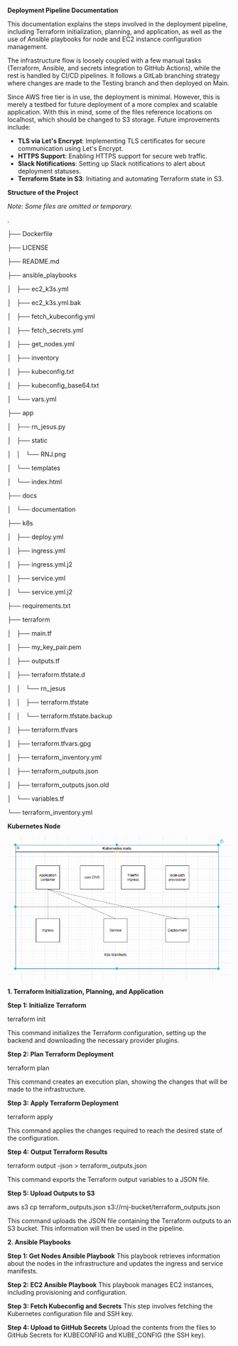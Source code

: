 **Deployment Pipeline Documentation**

This documentation explains the steps involved in the deployment pipeline, including Terraform initialization, planning, and application, as well as the use of Ansible playbooks for node and EC2 instance configuration management.

The infrastructure flow is loosely coupled with a few manual tasks (Terraform, Ansible, and secrets integration to GitHub Actions), while the rest is handled by CI/CD pipelines. It follows a GitLab branching strategy where changes are made to the Testing branch and then deployed on Main.

Since AWS free tier is in use, the deployment is minimal. However, this is merely a testbed for future deployment of a more complex and scalable application. With this in mind, some of the files reference locations on localhost, which should be changed to S3 storage. Future improvements include:

- **TLS via Let's Encrypt**: Implementing TLS certificates for secure communication using Let's Encrypt.
- **HTTPS Support**: Enabling HTTPS support for secure web traffic.
- **Slack Notifications**: Setting up Slack notifications to alert about deployment statuses.
- **Terraform State in S3**: Initiating and automating Terraform state in S3.

**Structure of the Project**

*Note: Some files are omitted or temporary.*

.

├── Dockerfile

├── LICENSE

├── README.md

├── ansible\_playbooks

│   ├── ec2\_k3s.yml

│   ├── ec2\_k3s.yml.bak

│   ├── fetch\_kubeconfig.yml

│   ├── fetch\_secrets.yml

│   ├── get\_nodes.yml

│   ├── inventory

│   ├── kubeconfig.txt

│   ├── kubeconfig\_base64.txt

│   └── vars.yml

├── app

│   ├── rn\_jesus.py

│   ├── static

│   │   └── RNJ.png

│   └── templates

│       └── index.html

├── docs

│   └── documentation

├── k8s

│   ├── deploy.yml

│   ├── ingress.yml

│   ├── ingress.yml.j2

│   ├── service.yml

│   └── service.yml.j2

├── requirements.txt

├── terraform

│   ├── main.tf

│   ├── my\_key\_pair.pem

│   ├── outputs.tf

│   ├── terraform.tfstate.d

│   │   └── rn\_jesus

│   │       ├── terraform.tfstate

│   │       └── terraform.tfstate.backup

│   ├── terraform.tfvars

│   ├── terraform.tfvars.gpg

│   ├── terraform\_inventory.yml

│   ├── terraform\_outputs.json

│   ├── terraform\_outputs.json.old

│   └── variables.tf

└── terraform\_inventory.yml

**Kubernetes Node**

![alt text](https://github.com/dxs-0/RNJ/blob/main/docs/deployment.PNG)

**1. Terraform Initialization, Planning, and Application**

**Step 1: Initialize Terraform**

terraform init

This command initializes the Terraform configuration, setting up the backend and downloading the necessary provider plugins.

**Step 2: Plan Terraform Deployment**

terraform plan

This command creates an execution plan, showing the changes that will be made to the infrastructure.

**Step 3: Apply Terraform Deployment**

terraform apply

This command applies the changes required to reach the desired state of the configuration.

**Step 4: Output Terraform Results**

terraform output -json > terraform\_outputs.json

This command exports the Terraform output variables to a JSON file.

**Step 5: Upload Outputs to S3**

aws s3 cp terraform\_outputs.json s3://rnj-bucket/terraform\_outputs.json

This command uploads the JSON file containing the Terraform outputs to an S3 bucket. This information will then be used in the pipeline.

**2. Ansible Playbooks**

**Step 1: Get Nodes Ansible Playbook** This playbook retrieves information about the nodes in the infrastructure and updates the ingress and service manifests.

**Step 2: EC2 Ansible Playbook** This playbook manages EC2 instances, including provisioning and configuration.

**Step 3: Fetch Kubeconfig and Secrets** This step involves fetching the Kubernetes configuration file and SSH key.

**Step 4: Upload to GitHub Secrets** Upload the contents from the files to GitHub Secrets for KUBECONFIG and KUBE\_CONFIG (the SSH key).
